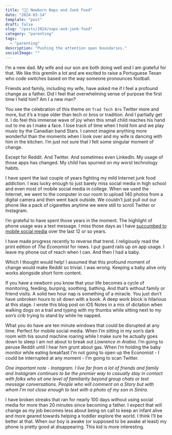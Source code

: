 ```yaml
---
title: "👶🍬 Newborn Naps and Junk Food"
date: "2024-03-14"
template: "post"
draft: false
slug: "/posts/2024/naps-and-junk-food"
category: "parenting"
tags:
  - "parenting"
description: "Pushing the attention span boundaries."
socialImage: ""
---
```


I’m a new dad. My wife and our son are both doing well and I am grateful for that. We like this gremlin a lot and are excited to raise a Portuguese Texan who code switches based on the way someone pronounces football.

Friends and family, including my wife, have asked me if I feel a profound change as a father. Did I feel that overwhelming sense of purpose the first time I held him? Am I a new man?

You see the celebration of this theme on `Trad Tech Bro` Twitter more and more, but it’s a trope older than tech or bros or tradition. And I partially get it. I do feel this immense wave of joy when this small child reaches his hand out to me as I make a face. I lose track of time when I hold him and we play music by the Canadian band Stars. I cannot imagine anything more wonderful than the moments when I look over and my wife is dancing with him in the kitchen. I’m just not sure that I felt some singular moment of change.

Except for Reddit. And Twitter. And sometimes even LinkedIn. My usage of those apps has changed. My child has spurned on my worst technology habits.

I have spent the last couple of years fighting my mild Internet junk food addiction. I was lucky enough to just barely miss social media in high school and even most of mobile social media in college. When we used the Internet, we went to the computer in our room to upload 140 photos from a digital camera and then went back outside. We couldn’t just pull out our phone like a pack of cigarettes anytime we were still to scroll Twitter or Instagram.

I’m grateful to have spent those years in the moment. The highlight of phone usage was a text message. I miss those days as I have [succumbed to mobile social media](https://blog.samrhea.com/posts/2023/phone-tool) over the last 12 or so years.

I have made progress recently to reverse that trend. I religiously read the print edition of _The Economist_ for news. I put guard rails up on app usage. I leave my phone out of reach when I can. And then I had a baby.

Which I thought would help! I assumed that this profound moment of change would make Reddit so trivial. I was wrong. Keeping a baby alive only works alongside short form content.

If you have a newborn you know that your life becomes a cycle of monitoring, feeding, burping, soothing, bathing. And that’s without family or friend visits. A solid two hour nap is something of a miracle. You just don’t have unbroken hours to sit down with a book. A deep work block is hilarious at this stage. I wrote this blog post on iOS Notes in a mix of dictation when walking dogs on a trail and typing with my thumbs while sitting next to my son’s crib trying to stand by while he napped.

What you do have are ten minute windows that could be disrupted at any time. Perfect for mobile social media. When I’m sitting in my son’s dark room with his sound machine roaring while I make sure he actually goes down to sleep I am not about to break out _Lawrence in Arabia_. I’m going to peruse Reddit until I hear him grunt about gas. When I’m holding the baby monitor while eating breakfast I’m not going to open up the Economist - I could be interrupted at any moment - I’m going to scan Twitter.

_One important note - Instagram. I live far from a lot of friends and family and Instagram continues to be the premier way to casually stay in contact with folks who sit one level of familiarity beyond group chats or text message conversations. People who will comment on a Story but with whom I’m not close enough to text with a photo of my son in Sintra._

I have broken streaks that ran for nearly 100 days without using social media for more than 20 minutes since becoming a father. I expect that will change as my job becomes less about being on call to keep an infant alive and more geared towards helping a toddler explore the world. I think I’ll be better at that. When our boy is awake (or supposed to be awake at least) my phone is pretty good at disappearing. This kid is more interesting.
